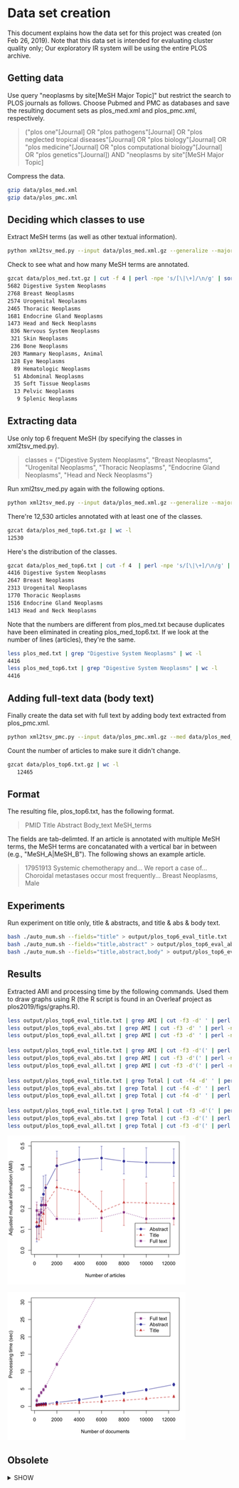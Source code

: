 # Data set creation

This document explains how the data set for this project was created (on Feb 26, 2019).  Note that this data set is intended for evaluating cluster quality only; Our exploratory IR system will be using the entire PLOS archive.

## Getting data

Use query "neoplasms by site[MeSH Major Topic]" but restrict the search to PLOS journals as follows. Choose Pubmed and PMC as databases and save the resulting document sets as plos_med.xml and plos_pmc.xml, respectively.

> ("plos one"[Journal] OR "plos pathogens"[Journal] OR "plos neglected tropical diseases"[Journal] OR "plos biology"[Journal] OR "plos medicine"[Journal] OR "plos computational biology"[Journal] OR "plos genetics"[Journal]) AND "neoplasms by site"[MeSH Major Topic]

Compress the data.

```bash
gzip data/plos_med.xml
gzip data/plos_pmc.xml
```

## Deciding which classes to use 

Extract MeSH terms (as well as other textual information).

```bash
python xml2tsv_med.py --input data/plos_med.xml.gz --generalize --major --code | gzip > data/plos_med.txt.gz
```

Check to see what and how many MeSH terms are annotated.

```bash
gzcat data/plos_med.txt.gz | cut -f 4 | perl -npe 's/[\|\+]/\n/g' | sort | uniq -c | sort -nr
5682 Digestive System Neoplasms
2768 Breast Neoplasms
2574 Urogenital Neoplasms
2465 Thoracic Neoplasms
1681 Endocrine Gland Neoplasms
1473 Head and Neck Neoplasms
 836 Nervous System Neoplasms
 321 Skin Neoplasms
 236 Bone Neoplasms
 203 Mammary Neoplasms, Animal
 128 Eye Neoplasms
  89 Hematologic Neoplasms
  51 Abdominal Neoplasms
  35 Soft Tissue Neoplasms
  13 Pelvic Neoplasms
   9 Splenic Neoplasms
```

## Extracting data

Use only top 6 frequent MeSH (by specifying the classes in xml2tsv_med.py).

> classes = {"Digestive System Neoplasms",
>            "Breast Neoplasms",
>            "Urogenital Neoplasms",
>            "Thoracic Neoplasms",
>            "Endocrine Gland Neoplasms",
>            "Head and Neck Neoplasms"}

Run xml2tsv_med.py again with the following options.

```bash
python xml2tsv_med.py --input data/plos_med.xml.gz --generalize --major --code --restrict | gzip > data/plos_med_top6.txt.gz
```

There're 12,530 articles annotated with at least one of the classes.

```bash
gzcat data/plos_med_top6.txt.gz | wc -l  
12530 
```

Here's the distribution of the classes. 

```bash
gzcat data/plos_med_top6.txt | cut -f 4  | perl -npe 's/[\|\+]/\n/g' | sort | uniq -c | sort -nr
4416 Digestive System Neoplasms
2647 Breast Neoplasms
2313 Urogenital Neoplasms
1770 Thoracic Neoplasms
1516 Endocrine Gland Neoplasms
1413 Head and Neck Neoplasms
```

Note that the numbers are different from plos_med.txt because duplicates have been eliminated in creating plos_med_top6.txt.  If we look at the number of lines (articles), they're the same.

```bash
less plos_med.txt | grep "Digestive System Neoplasms" | wc -l
4416
less plos_med_top6.txt | grep "Digestive System Neoplasms" | wc -l
4416
```

## Adding full-text data (body text)

Finally create the data set with full text by adding body text extracted from plos_pmc.xml.

```bash
python xml2tsv_pmc.py --input data/plos_pmc.xml.gz --med data/plos_med_top6.txt.gz | gzip > data/plos_top6.txt.gz
```

Count the number of articles to make sure it didn't change.

```bash
gzcat data/plos_top6.txt.gz | wc -l
   12465
```

## Format

The resulting file, plos_top6.txt, has the following format.

> PMID  Title  Abstract  Body_text  MeSH_terms

The fields are tab-delimted.  If an article is annotated with multiple MeSH terms, the MeSH terms are concatanated with a vertical bar in between (e.g., "MeSH_A|MeSH_B").  The following shows an example article.

> 17951913  Systemic chemotherapy and...  We report a case of...  Choroidal metastases occur most frequently...  Breast Neoplasms, Male
 
## Experiments

Run experiment on title only, title & abstracts, and title & abs & body text.

```sh
bash ./auto_num.sh --fields="title" > output/plos_top6_eval_title.txt
bash ./auto_num.sh --fields="title,abstract" > output/plos_top6_eval_abs.txt
bash ./auto_num.sh --fields="title,abstract,body" > output/plos_top6_eval_all.txt
```

## Results

Extracted AMI and processing time by the following commands.
Used them to draw graphs using R (the R script is found in an Overleaf project as plos2019/figs/graphs.R). 

```sh
less output/plos_top6_eval_title.txt | grep AMI | cut -f3 -d' ' | perl -npe 's/\n/,/'
less output/plos_top6_eval_abs.txt | grep AMI | cut -f3 -d' ' | perl -npe 's/\n/,/'
less output/plos_top6_eval_all.txt | grep AMI | cut -f3 -d' ' | perl -npe 's/\n/,/'

less output/plos_top6_eval_title.txt | grep AMI | cut -f3 -d'(' | perl -npe 's/\)\n/,/'
less output/plos_top6_eval_abs.txt | grep AMI | cut -f3 -d'(' | perl -npe 's/\)\n/,/'
less output/plos_top6_eval_all.txt | grep AMI | cut -f3 -d'(' | perl -npe 's/\)\n/,/'

less output/plos_top6_eval_title.txt | grep Total | cut -f4 -d' ' | perl -npe 's/\n/,/'
less output/plos_top6_eval_abs.txt | grep Total | cut -f4 -d' ' | perl -npe 's/\n/,/'
less output/plos_top6_eval_all.txt | grep Total | cut -f4 -d' ' | perl -npe 's/\n/,/'

less output/plos_top6_eval_title.txt | grep Total | cut -f3 -d'(' | perl -npe 's/\)\n/,/'
less output/plos_top6_eval_abs.txt | grep Total | cut -f3 -d'(' | perl -npe 's/\)\n/,/'
less output/plos_top6_eval_all.txt | grep Total | cut -f3 -d'(' | perl -npe 's/\)\n/,/'
```

![plos_ami](plos_ami.png)

![plos_time](plos_time.png)



## Obsolete

<details><summary>SHOW</summary>

## Experiments

Run experiment on abstracts and full texts.

```bash
nice python eval.py --input data/plos_top6.txt.gz --output output/plos_med_top6_eval_title_sgl.csv -k 6 -f title --single --format full -t -1 --df -1 > log_med_title_sgl.txt &
nice python eval.py --input data/plos_top6.txt.gz --output output/plos_med_top6_eval_sgl.csv -k 6 -f "title,abstract" --single --format full -t -1 --df -1 > log_med_sgl.txt &
nice python eval.py --input data/plos_top6.txt.gz --output output/plos_top6_eval_sgl.csv -k 6 --single --format full -t -1 --df -1 > log_sgl.txt & 
```

### Results on titles

```bash
less output/plos_med_top6_eval_title_sgl.csv | grep ",6,0." | sort -t',' -k13 -nr | head
1,8,1.40,20,kmeans,nan,6,0.6186,0.5500,0.5823,0.5823,0.3667,0.5820,0.5306,0.8768,0.7290,0.2688,0.1492
1,14,0.60,50,kmeans,nan,6,0.5954,0.5539,0.5739,0.5739,0.4283,0.5736,0.5660,0.8081,0.7367,0.1307,0.0954
1,16,1.00,40,kmeans,nan,6,0.5914,0.5526,0.5713,0.5713,0.4325,0.5710,0.5680,0.8067,0.7379,0.1546,0.1059
1,6,0.60,40,kmeans,nan,6,0.5897,0.5481,0.5681,0.5681,0.4207,0.5678,0.5605,0.8976,0.7347,0.1684,0.1112
1,10,0.80,0,kmeans,nan,6,0.5806,0.5388,0.5589,0.5589,0.4028,0.5586,0.5491,0.8990,0.7375,0.0549,0.0458
1,16,1.60,0,kmeans,nan,6,0.5878,0.5298,0.5573,0.5573,0.3111,0.5570,0.4852,0.8334,0.6950,0.1023,0.0727
1,12,1.40,0,kmeans,nan,6,0.5799,0.5355,0.5568,0.5568,0.3135,0.5565,0.4816,0.8215,0.6942,0.0946,0.0696
1,16,1.20,50,kmeans,nan,6,0.5896,0.5252,0.5555,0.5555,0.3236,0.5552,0.4976,0.8350,0.7088,0.1297,0.0994
1,10,1.40,40,kmeans,nan,6,0.5716,0.5364,0.5535,0.5535,0.3749,0.5531,0.5228,0.7763,0.6781,0.1630,0.1138
1,16,1.20,20,kmeans,nan,6,0.5742,0.5323,0.5525,0.5525,0.3171,0.5522,0.4834,0.8138,0.6950,0.2292,0.1338
```

### Results on abstracts

```bash
less output/plos_med_top6_eval_sgl.csv | grep -v "^1,6,0" | grep ",6,0." | sort -t',' -k13 -nr | head
1,16,1.00,40,kmeans,nan,6,0.6419,0.5726,0.6053,0.6053,0.3707,0.6050,0.5333,0.8819,0.7326,0.2169,0.1856
1,16,1.00,10,kmeans,nan,6,0.6413,0.5600,0.5979,0.5979,0.3643,0.5976,0.5338,0.8834,0.7285,0.3893,0.2400
1,16,0.80,30,kmeans,nan,6,0.6361,0.5510,0.5905,0.5905,0.3530,0.5902,0.5273,0.8860,0.7234,0.2397,0.2068
1,14,1.60,40,kmeans,nan,6,0.6273,0.5539,0.5883,0.5883,0.3701,0.5880,0.5356,0.8782,0.7309,0.2767,0.2097
1,10,1.20,20,kmeans,nan,6,0.6272,0.5530,0.5878,0.5878,0.3684,0.5875,0.5348,0.8749,0.7291,0.3607,0.3063
1,12,1.00,40,kmeans,nan,6,0.6299,0.5463,0.5851,0.5851,0.3434,0.5848,0.5201,0.8813,0.7190,0.2437,0.2072
1,16,1.60,20,kmeans,nan,6,0.6082,0.5619,0.5841,0.5841,0.3866,0.5838,0.5383,0.8945,0.7317,0.3300,0.2831
1,10,1.20,40,kmeans,nan,6,0.6031,0.5604,0.5810,0.5810,0.3651,0.5807,0.5188,0.9895,0.7466,0.2868,0.2337
1,8,1.00,20,kmeans,nan,6,0.6149,0.5506,0.5810,0.5810,0.3543,0.5806,0.5203,0.8778,0.7228,0.3864,0.3246
1,10,1.00,40,kmeans,nan,6,0.6227,0.5400,0.5784,0.5784,0.3429,0.5781,0.5198,0.9873,0.7181,0.2724,0.2291
```

### Results on full texts

```bash
less output/plos_top6_eval_sgl.csv | grep ",6,0." | sort -t',' -k13 -nr | head
1,14,1.20,20,kmeans,nan,6,0.5270,0.4613,0.4920,0.4920,0.2139,0.4916,0.4215,0.8207,0.6513,0.2620,0.1781
1,10,0.60,20,kmeans,nan,6,0.5468,0.4345,0.4842,0.4842,0.2184,0.4838,0.4473,0.8550,0.6127,0.1980,0.1851
1,14,1.60,0,kmeans,nan,6,0.5120,0.4588,0.4839,0.4839,0.2370,0.4836,0.4321,0.8116,0.6620,0.2196,0.1467
1,12,1.20,10,kmeans,nan,6,0.5170,0.4535,0.4832,0.4832,0.2010,0.4828,0.4117,0.8205,0.6445,0.3144,0.2460
1,16,1.40,0,kmeans,nan,6,0.5141,0.4531,0.4816,0.4816,0.2229,0.4813,0.4259,0.9737,0.6537,0.1632,0.1146
1,14,1.20,40,kmeans,nan,6,0.5289,0.4366,0.4784,0.4784,0.2061,0.4780,0.4289,0.8319,0.6394,0.1911,0.1591
1,12,1.20,0,kmeans,nan,6,0.5123,0.4455,0.4766,0.4766,0.2011,0.4762,0.4137,0.8219,0.6448,0.1844,0.1398
1,12,0.80,10,kmeans,nan,6,0.5119,0.4444,0.4758,0.4758,0.2065,0.4754,0.4178,0.8200,0.6461,0.3068,0.2050
1,12,1.20,20,kmeans,nan,6,0.5107,0.4439,0.4750,0.4750,0.1943,0.4746,0.4089,0.8252,0.6411,0.2631,0.1922
1,8,0.60,20,kmeans,nan,6,0.5134,0.4353,0.4711,0.4711,0.1797,0.4707,0.4045,0.8274,0.6323,0.2344,0.2065
```

## Sample size and cluster quality

### for titles
```bash
# sample=0 means 'use all'
for i in 100 200 400 600 800 1000 2000 4000 6000 8000 10000 0; do
  echo -n $i
  nice python visual_library.py -i data/plos_top6.txt.gz --single --format full --fields title --clustering kmeans --svd 20 -r 8 -d 1.4 -k 6 --sample $i | grep A-MI
done
100 A-MI         = 0.320289
200 A-MI         = 0.203923
400 A-MI         = 0.085942
600 A-MI         = 0.233143
800 A-MI         = 0.416032
1000 A-MI         = 0.496599
2000 A-MI         = 0.623462
4000 A-MI         = 0.538047
6000 A-MI         = 0.487626
8000 A-MI         = 0.560157
10000 A-MI         = 0.519458
0 A-MI         = 0.581956

# make title only data
less data/plos_top6.txt.gz | perl -ne '@a=split(/\t/);print("$a[0]\t$a[1]\t\t\t$a[4]")' | gzip > data/plos_top6_title.txt.gz
# measure
for i in 100 200 400 600 800 1000 2000 4000 6000 8000 10000 0; do   echo -n "$i ";   nice python visual_library.py -i data/plos_top6_title.txt.gz --single --format full --fields title --clustering kmeans --svd 20 -r 8 -d 1.4 -k 6 --sample $i | grep "Processing time"; done 
100 Processing time (sec): 0.06934070587158203
200 Processing time (sec): 0.21411657333374023
400 Processing time (sec): 0.2160656452178955
600 Processing time (sec): 0.24439454078674316
800 Processing time (sec): 0.27433323860168457
1000 Processing time (sec): 0.3233377933502197
2000 Processing time (sec): 0.42231249809265137
4000 Processing time (sec): 0.7704150676727295
6000 Processing time (sec): 1.236863613128662
8000 Processing time (sec): 1.9074664115905762
10000 Processing time (sec): 2.7687151432037354
0 Processing time (sec): 3.2354702949523926
```

### for titles and abstracts
```bash

# sample=0 means 'use all'
for i in 100 200 400 600 800 1000 2000 4000 6000 8000 10000 0; do
  echo -n $i
  nice python visual_library.py -i data/plos_top6.txt.gz --single --format full --fields title,abs --clustering kmeans --svd 40 -r 16 -d 1.0 -k 6 --sample $i | grep A-MI
done
100 A-MI         = 0.377786
200 A-MI         = 0.335321
400 A-MI         = 0.265791
600 A-MI         = 0.492016
800 A-MI         = 0.518745
1000 A-MI         = 0.587677
2000 A-MI         = 0.595761
4000 A-MI         = 0.547354
6000 A-MI         = 0.590048
8000 A-MI         = 0.477772
10000 A-MI         = 0.551990
0 A-MI         = 0.587466

for i in 100 200 400 600 800 1000 2000 4000 6000 8000 10000 0; do
  echo -n "$i "
  nice python visual_library.py -i data/plos_top6_abs.txt.gz --single --format full --fields title,abs --clustering kmeans --svd 20 -r 10 -d 1.2 -k 6 --sample $i | grep "Processing time"
done
100 Processing time (sec): 0.2009420394897461
200 Processing time (sec): 0.23556756973266602
400 Processing time (sec): 0.376389741897583
600 Processing time (sec): 0.37632226943969727
800 Processing time (sec): 0.42809462547302246
1000 Processing time (sec): 0.522179126739502
2000 Processing time (sec): 0.8164660930633545
4000 Processing time (sec): 1.546290397644043
6000 Processing time (sec): 2.484266519546509
8000 Processing time (sec): 3.6278839111328125
10000 Processing time (sec): 4.822795629501343
0 Processing time (sec): 5.5005409717559814
```

### for full text
```bash
1,14,1.20,20,kmeans,nan,6,0.5270,0.4613,0.4920,0.4920,0.2139,0.4916,0.4215,0.8207,0.6513,0.2620,0.1781

# sample=0 means 'use all'
for i in 100 200 400 600 800 1000 2000 4000 6000 8000 10000 0; do
  echo -n $i
  nice python visual_library.py -i data/plos_top6.txt.gz --single --format full --fields title,abs,body --clustering kmeans --svd 20 -r 14 -d 1.2 -k 6 --sample $i | grep A-MI
done
100 A-MI         = 0.295346
200 A-MI         = 0.196831
400 A-MI         = 0.099206
600 A-MI         = 0.303481
800 A-MI         = 0.187155
1000 A-MI         = 0.261142
2000 A-MI         = 0.469417
4000 A-MI         = 0.326718
6000 A-MI         = 0.387437
8000 A-MI         = 0.366588
10000 A-MI         = 0.278852
0 A-MI         = 0.491601

for i in 100 200 400 600 800 1000 2000 4000 6000 8000 10000 0; do   
  echo -n "$i ";   
  nice python visual_library.py -i data/plos_top6.txt.gz --single --format full --fields title,abs,body --clustering kmeans --svd 20 -r 14 -d 1.2 -k 6 --sample $i | grep "Processing time"; 
done
100 Processing time (sec): 0.6615867614746094
200 Processing time (sec): 1.606123447418213
400 Processing time (sec): 2.90543794631958
600 Processing time (sec): 3.7888309955596924
800 Processing time (sec): 4.599233388900757
1000 Processing time (sec): 5.7834179401397705
2000 Processing time (sec): 11.545138597488403
4000 Processing time (sec): 21.9506356716156
6000 Processing time (sec): 32.561360359191895
8000 Processing time (sec): 43.7649130821228
10000 Processing time (sec): 54.45869064331055
0 Processing time (sec): 60.54986906051636
```
 
### Results on titles

```bash
less data/plos_med_top6_eval_title_sgl.csv | grep ",6,0." | sort -t',' -k13 -nr | head
1,7,1.00,0,kmeans,nan,6,0.6786,0.4959,0.5731,0.5731,0.2846,0.5721,0.4646,0.8561,0.6408,0.1305,-0.0035
1,6,0.90,16,kmeans,nan,6,0.6367,0.4692,0.5402,0.5402,0.2212,0.5392,0.4171,0.8476,0.6171,0.3161,0.0604
1,10,0.50,0,kmeans,nan,6,0.6100,0.4683,0.5298,0.5298,0.3139,0.5288,0.4760,0.7755,0.6474,0.0390,-0.0000
1,7,0.50,20,kmeans,nan,6,0.6137,0.4652,0.5292,0.5292,0.3053,0.5282,0.4724,0.9078,0.6411,0.1982,-0.0307
1,5,0.90,4,kmeans,nan,6,0.5747,0.4851,0.5261,0.5261,0.3710,0.5248,0.5229,0.7566,0.6588,0.8927,-0.7455
1,5,0.90,0,spectral,nan,6,0.5867,0.4762,0.5257,0.5257,0.4292,0.5244,0.5731,0.2839,0.6536,0.9855,-0.5769
1,5,0.90,0,kmeans,nan,6,0.5850,0.4752,0.5244,0.5244,0.4280,0.5231,0.5720,0.7554,0.6530,0.9861,-0.5769
1,6,0.60,20,kmeans,nan,6,0.5936,0.4672,0.5229,0.5229,0.3231,0.5219,0.4771,0.7607,0.6476,0.2351,-0.0026
1,5,0.90,0,maximin,0.80,6,0.5825,0.4730,0.5221,0.5221,0.4272,0.5207,0.5715,0.7696,0.6526,0.9834,-0.5769
1,6,0.80,20,maximin,0.99,7,0.5440,0.4961,0.5189,0.5189,0.4097,0.5178,0.5170,0.7051,0.6432,0.2889,0.0215
```

### Results on abstracts

```bash
less data/plos_med_top6_eval_sgl.csv | grep ",6,0." | sort -t',' -k13 -nr | grep -v maximin | head
1,5,1.00,16,kmeans,nan,6,0.7481,0.6328,0.6856,0.6856,0.5398,0.6849,0.6392,0.9773,0.7479,0.6054,0.5247
1,5,1.00,0,kmeans,nan,6,0.7477,0.6324,0.6852,0.6852,0.5388,0.6845,0.6385,0.8416,0.7478,0.5936,0.4974
1,5,0.90,0,kmeans,nan,6,0.7423,0.6226,0.6772,0.6772,0.5197,0.6765,0.6245,0.8424,0.7406,0.5719,0.4743
1,6,1.00,0,kmeans,nan,6,0.7312,0.6253,0.6741,0.6741,0.5420,0.6734,0.6373,0.8056,0.7503,0.5563,0.4431
1,5,1.00,8,spectral,nan,6,0.7474,0.5965,0.6635,0.6635,0.4939,0.6627,0.6162,0.8614,0.7414,0.6521,0.5395
1,5,1.00,8,kmeans,nan,6,0.7198,0.6136,0.6624,0.6624,0.5221,0.6617,0.6235,0.8007,0.7373,0.6580,0.5395
1,5,1.00,12,kmeans,nan,6,0.7181,0.6107,0.6601,0.6601,0.5161,0.6593,0.6193,0.8088,0.7336,0.6301,0.5086
1,5,0.90,12,spectral,nan,6,0.7451,0.5893,0.6581,0.6581,0.4789,0.6573,0.6059,0.8626,0.7351,0.5995,0.4785
1,5,0.90,8,spectral,nan,6,0.7427,0.5868,0.6556,0.6556,0.4755,0.6548,0.6035,0.8617,0.7336,0.6058,0.4485
1,5,0.90,16,spectral,nan,6,0.7427,0.5861,0.6552,0.6552,0.4756,0.6544,0.6038,0.8623,0.7334,0.5797,0.5078
```

### Results on full texts

```bash
less data/plos_top6_eval_sgl.csv | grep ",6,0." | sort -t',' -k13 -nr | head
1,10,0.60,20,kmeans,nan,6,0.5468,0.4345,0.4842,0.4842,0.2184,0.4838,0.4473,0.8550,0.6127,0.1980,0.1851
1,10,0.80,12,kmeans,nan,6,0.5203,0.4485,0.4817,0.4817,0.1963,0.4813,0.4125,0.8270,0.6414,0.2806,0.2447
1,10,0.80,16,kmeans,nan,6,0.5203,0.4468,0.4808,0.4808,0.1948,0.4804,0.4122,0.8256,0.6403,0.2641,0.2033
1,10,0.90,0,kmeans,nan,6,0.5230,0.4329,0.4737,0.4737,0.1984,0.4733,0.4231,0.8282,0.6381,0.1699,0.1309
1,9,0.60,12,kmeans,nan,6,0.5114,0.4385,0.4721,0.4721,0.1914,0.4717,0.4100,0.8246,0.6378,0.2667,0.2321
1,8,0.60,20,kmeans,nan,6,0.5134,0.4353,0.4711,0.4711,0.1797,0.4707,0.4045,0.8274,0.6323,0.2344,0.2065
1,8,0.60,16,kmeans,nan,6,0.5127,0.4343,0.4703,0.4703,0.1769,0.4699,0.4028,0.8224,0.6306,0.2538,0.2059
1,9,0.60,16,kmeans,nan,6,0.5115,0.4345,0.4699,0.4699,0.1817,0.4695,0.4055,0.9909,0.6332,0.2486,0.1981
1,10,0.90,16,kmeans,nan,6,0.5080,0.4351,0.4687,0.4687,0.1765,0.4683,0.3998,0.8251,0.6310,0.2701,0.2099
1,9,1.00,0,kmeans,nan,6,0.4985,0.4406,0.4678,0.4678,0.2042,0.4674,0.4119,0.8085,0.6448,0.2093,0.1528
```

</details>
